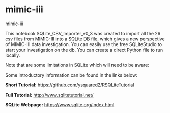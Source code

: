 # mimic-iii
mimic-iii

This notebook SQLite_CSV_Importer_v0_3 was created to import all the 26 csv files from MIMIC-III into a SQLite DB file, which gives a new perspective of MIMIC-III data investigation. You can easily use the free SQLiteStudio to start your investigation on the db.
You can create a direct Python file to run locally.

Note that are some limitations in SQLite which will need to be aware:

Some introductory information can be found in the links below:

**Short Tutorial:**
https://github.com/ysquared2/RSQLiteTutorial

**Full Tutorial:**
http://www.sqlitetutorial.net/

**SQLite Webpage:**
https://www.sqlite.org/index.html
